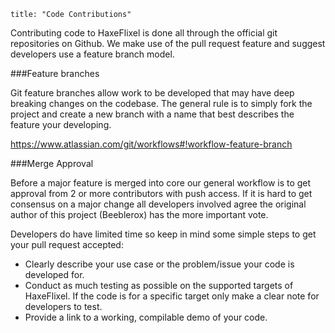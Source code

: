 ```
title: "Code Contributions"
```

Contributing code to HaxeFlixel is done all through the official git repositories on Github. We make use of the pull request feature and suggest developers use a feature branch model.

###Feature branches

Git feature branches allow work to be developed that may have deep breaking changes on the codebase.
The general rule is to simply fork the project and create a new branch with a name that best describes the feature your developing.

https://www.atlassian.com/git/workflows#!workflow-feature-branch

###Merge Approval

Before a major feature is merged into core our general workflow is to get approval from 2 or more contributors with push access.
If it is hard to get consensus on a major change all developers involved agree the original author of this project (Beeblerox) has the more important vote.

Developers do have limited time so keep in mind some simple steps to get your pull request accepted:

- Clearly describe your use case or the problem/issue your code is developed for.
- Conduct as much testing as possible on the supported targets of HaxeFlixel. If the code is for a specific target only make a clear note for developers to test.
- Provide a link to a working, compilable demo of your code.